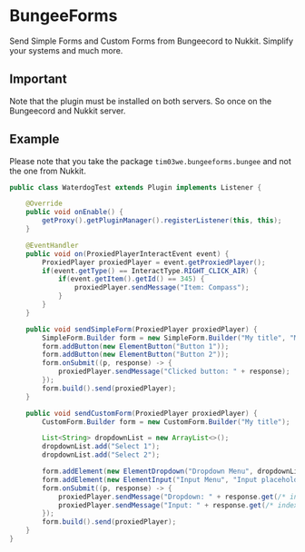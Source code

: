 # BungeeForms
Send Simple Forms and Custom Forms from Bungeecord to Nukkit. Simplify your systems and much more. 

## Important
Note that the plugin must be installed on both servers. So once on the Bungeecord and Nukkit server. 

## Example
Please note that you take the package `tim03we.bungeeforms.bungee` and not the one from Nukkit.
```java
public class WaterdogTest extends Plugin implements Listener {

    @Override
    public void onEnable() {
        getProxy().getPluginManager().registerListener(this, this);
    }

    @EventHandler
    public void on(ProxiedPlayerInteractEvent event) {
        ProxiedPlayer proxiedPlayer = event.getProxiedPlayer();
        if(event.getType() == InteractType.RIGHT_CLICK_AIR) {
            if(event.getItem().getId() == 345) {
                proxiedPlayer.sendMessage("Item: Compass");
            }
        }
    }

    public void sendSimpleForm(ProxiedPlayer proxiedPlayer) {
        SimpleForm.Builder form = new SimpleForm.Builder("My title", "My content");
        form.addButton(new ElementButton("Button 1"));
        form.addButton(new ElementButton("Button 2"));
        form.onSubmit((p, response) -> {
            proxiedPlayer.sendMessage("Clicked button: " + response);
        });
        form.build().send(proxiedPlayer);
    }

    public void sendCustomForm(ProxiedPlayer proxiedPlayer) {
        CustomForm.Builder form = new CustomForm.Builder("My title");

        List<String> dropdownList = new ArrayList<>();
        dropdownList.add("Select 1");
        dropdownList.add("Select 2");

        form.addElement(new ElementDropdown("Dropdown Menu", dropdownList, 0)); // index 0
        form.addElement(new ElementInput("Input Menu", "Input placeholder", "Input default text")); // index 1
        form.onSubmit((p, response) -> {
            proxiedPlayer.sendMessage("Dropdown: " + response.get(/* index */ 0));
            proxiedPlayer.sendMessage("Input: " + response.get(/* index */ 1));
        });
        form.build().send(proxiedPlayer);
    }
}
```